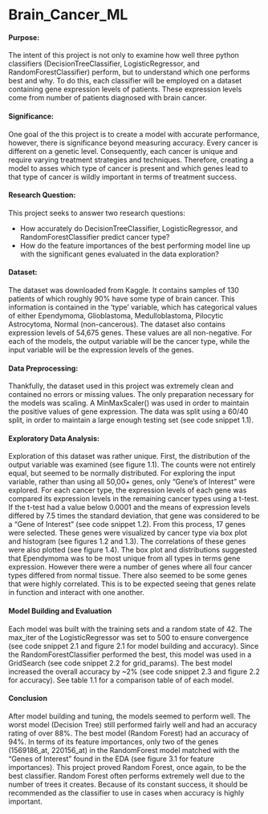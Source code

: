 # Brain_Cancer_ML

#### Purpose: 

The intent of this project is not only to examine how well three python classifiers (DecisionTreeClassifier, LogisticRegressor, and RandomForestClassifier) perform, but to understand which one performs best and why. To do this, each classifier will be employed on a dataset containing gene expression levels of patients. These expression levels come from number of patients diagnosed with brain cancer. 
#### Significance: 

One goal of the this project is to create a model with accurate performance, however, there is significance beyond measuring accuracy. Every cancer is different on a genetic level. Consequently, each cancer is unique and require varying treatment strategies and techniques. Therefore, creating a model to asses which type of cancer is present and which genes lead to that type of cancer is wildly important in terms of treatment success. 
#### Research Question:

This project seeks to answer two research questions:
- How accurately do DecisionTreeClassifier, LogisticRegressor, and RandomForestClassifier predict cancer type?
- How do the feature importances of the best performing model line up with the significant genes evaluated in the data exploration?
#### Dataset:

The dataset was downloaded from Kaggle. It contains samples of 130 patients of which roughly 90% have some type of brain cancer. This information is contained in the ‘type’ variable, which has categorical values of either Ependymoma, Glioblastoma, Medulloblastoma, Pilocytic Astrocytoma, Normal (non-cancerous). The dataset also contains expression levels of 54,675 genes. These values are all non-negative. For each of the models, the output variable will be the cancer type, while the input variable will be the expression levels of the genes. 

#### Data Preprocessing:

Thankfully, the dataset used in this project was extremely clean and contained no errors or missing values. The only preparation necessary for the models was scaling. A MinMaxScaler() was used in order to maintain the positive values of gene expression. The data was split using a 60/40 split, in order to maintain a large enough testing set (see code snippet 1.1). 
#### Exploratory Data Analysis:

Exploration of this dataset was rather unique. First, the distribution of the output variable was examined (see figure 1.1). The counts were not entirely equal, but seemed to be normally distributed. For exploring the input variable, rather than using all 50,00+ genes, only “Gene’s of Interest” were explored. For each cancer type, the expression levels of each gene was compared its expression levels in the remaining cancer types using a t-test. If the t-test had a value below 0.0001 and the means of expression levels differed by 7.5 times the standard deviation, that gene was considered to be a “Gene of Interest” (see code snippet 1.2). From this process, 17 genes were selected. These genes were visualized by cancer type via box plot and histogram (see figures 1.2 and 1.3). The correlations of these genes were also plotted (see figure 1.4). The box plot and distributions suggested that Ependymoma was to be most unique from all types in terms gene expression. However there were a number of genes where all four cancer types differed from normal tissue. There also seemed to be some genes that were highly correlated. This is to be expected seeing that genes relate in function and interact with one another.  

#### Model Building and Evaluation
Each model was built with the training sets and a random state of 42. The max_iter of the LogisticRegressor was set to 500 to ensure convergence (see code snippet 2.1 and figure 2.1 for model building and accuracy). Since the RandomForestClassifier performed the best, this model was used in a GridSearch (see code snippet 2.2 for grid_params). The best model increased the overall accuracy by ~2% (see code snippet 2.3 and figure 2.2 for accuracy). See table 1.1 for a comparison table of of each model. 

#### Conclusion
After model building and tuning, the models seemed to perform well. The worst model (Decision Tree) still performed fairly well and had an accuracy rating of over 88%. The best model (Random Forest) had an accuracy of 94%. In terms of its feature importances, only two of the genes (1569186_at, 220156_at) in the RandomForest model matched with the “Genes of Interest” found in the EDA (see figure 3.1 for feature importances). This project proved Random Forest, once again, to be the best classifier. Random Forest often performs extremely well due to the number of trees it creates. Because of its constant success, it should be recommended as the classifier to use in cases when accuracy is highly important. 
